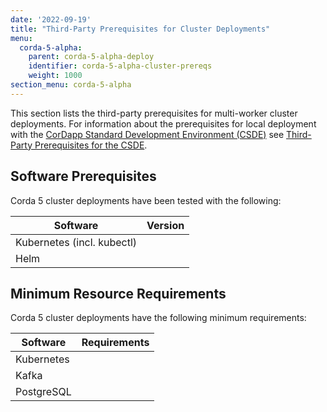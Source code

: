 ```yaml
---
date: '2022-09-19'
title: "Third-Party Prerequisites for Cluster Deployments"
menu:
  corda-5-alpha:
    parent: corda-5-alpha-deploy
    identifier: corda-5-alpha-cluster-prereqs
    weight: 1000
section_menu: corda-5-alpha
---
```

<!--https://r3-cev.atlassian.net/browse/DOC-4188-->
This section lists the third-party prerequisites for multi-worker cluster deployments. For information about the prerequisites for local deployment with the [CorDapp Standard Development Environment (CSDE)](../cordapp-standard-development-environment/csde.html) see [Third-Party Prerequisites for the CSDE](../getting-started/prerequisites.html).

## Software Prerequisites

Corda 5 cluster deployments have been tested with the following:

| Software      | Version |
| ----------- | ----------- |
| Kubernetes (incl. kubectl)      |     |
| Helm   |  |

## Minimum Resource Requirements

Corda 5 cluster deployments have the following minimum requirements:

| Software      | Requirements |
| ----------- | ----------- |
| Kubernetes  |     |
| Kafka   |  |
| PostgreSQL |   |
